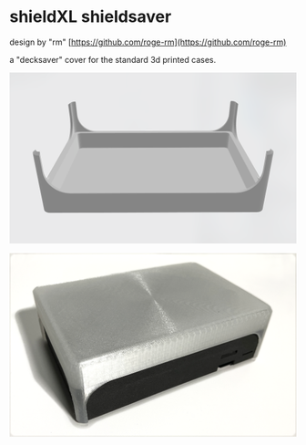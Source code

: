 # shieldXL shieldsaver 

design by "rm"  [https://github.com/roge-rm](https://github.com/roge-rm)  

a "decksaver" cover for the standard 3d printed cases.

![<# shieldsaver stl #>](shieldsaverstl.png "shieldsaver stl")

![<# shieldsaver #>](shieldsaver.png "shieldsaver.png")